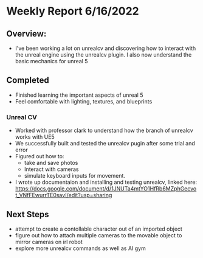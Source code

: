 # Weekly Report 6/16/2022
## Overview:
  - I've been working a lot on unrealcv and discovering how to interact with the unreal engine using the unrealcv plugin. I also now understand the basic mechanics for unreal 5
## Completed
  - Finished learning the important aspects of unreal 5
  - Feel comfortable with lighting, textures, and blueprints
### Unreal CV
  - Worked with professor clark to understand how the branch of unrealcv works with UE5
  - We successfully built and tested the unrealcv pugin after some trial and error
  - Figured out how to:
    - take and save photos
    - Interact with cameras
    - simulate keyboard inputs for movement.
  - I wrote up documentaion and installing and testing unrealcv, linked here: https://docs.google.com/document/d/1JNUTa4mtYO1HfRb6MZphGecvot_VNfFEwurrTE0savI/edit?usp=sharing
## Next Steps
  - attempt to create a contollable character out of an imported object
  - figure out how to attach multiple cameras to the movable object to mirror cameras on irl robot
  - explore more unrealcv commands as well as AI gym 
